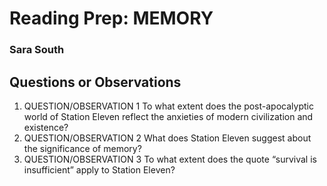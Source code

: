 # Reading Prep: MEMORY

### Sara South

## Questions or Observations

1. QUESTION/OBSERVATION 1 To what extent does the post-apocalyptic world of Station Eleven reflect the anxieties of modern civilization and existence?
2. QUESTION/OBSERVATION 2 What does Station Eleven suggest about the significance of memory?
3. QUESTION/OBSERVATION 3 To what extent does the quote “survival is insufficient” apply to Station Eleven?

